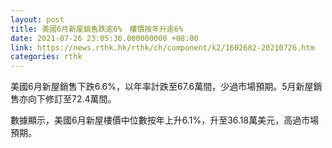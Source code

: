 ```yaml
---
layout: post
title: 美國6月新屋銷售跌逾6%　樓價按年升逾6%
date: 2021-07-26 23:05:36.000000000 +08:00
link: https://news.rthk.hk/rthk/ch/component/k2/1602682-20210726.htm
categories: rthk
---
```


美國6月新屋銷售下跌6.6%，以年率計跌至67.6萬間，少過市場預期。5月新屋銷售亦向下修訂至72.4萬間。

數據顯示，美國6月新屋樓價中位數按年上升6.1%，升至36.18萬美元，高過市場預期。
